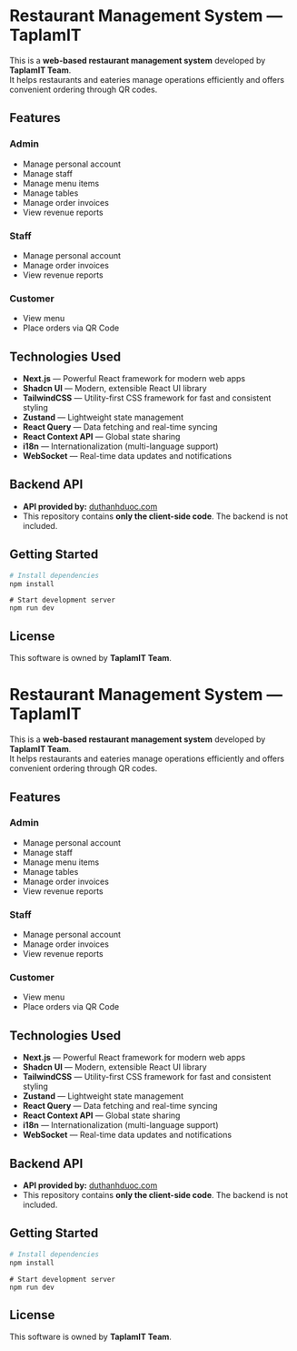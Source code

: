 # Restaurant Management System — TaplamIT

This is a **web-based restaurant management system** developed by **TaplamIT Team**.  
It helps restaurants and eateries manage operations efficiently and offers convenient ordering through QR codes.

## Features

### Admin

-   Manage personal account
-   Manage staff
-   Manage menu items
-   Manage tables
-   Manage order invoices
-   View revenue reports

### Staff

-   Manage personal account
-   Manage order invoices
-   View revenue reports

### Customer

-   View menu
-   Place orders via QR Code

## Technologies Used

-   **Next.js** — Powerful React framework for modern web apps
-   **Shadcn UI** — Modern, extensible React UI library
-   **TailwindCSS** — Utility-first CSS framework for fast and consistent styling
-   **Zustand** — Lightweight state management
-   **React Query** — Data fetching and real-time syncing
-   **React Context API** — Global state sharing
-   **i18n** — Internationalization (multi-language support)
-   **WebSocket** — Real-time data updates and notifications

## Backend API

-   **API provided by:** [duthanhduoc.com](https://duthanhduoc.com)
-   This repository contains **only the client-side code**. The backend is not included.

## Getting Started

```bash
# Install dependencies
npm install
```

```
# Start development server
npm run dev
```

## License

This software is owned by **TaplamIT Team**.

# Restaurant Management System — TaplamIT

This is a **web-based restaurant management system** developed by **TaplamIT Team**.  
It helps restaurants and eateries manage operations efficiently and offers convenient ordering through QR codes.

## Features

### Admin

-   Manage personal account
-   Manage staff
-   Manage menu items
-   Manage tables
-   Manage order invoices
-   View revenue reports

### Staff

-   Manage personal account
-   Manage order invoices
-   View revenue reports

### Customer

-   View menu
-   Place orders via QR Code

## Technologies Used

-   **Next.js** — Powerful React framework for modern web apps
-   **Shadcn UI** — Modern, extensible React UI library
-   **TailwindCSS** — Utility-first CSS framework for fast and consistent styling
-   **Zustand** — Lightweight state management
-   **React Query** — Data fetching and real-time syncing
-   **React Context API** — Global state sharing
-   **i18n** — Internationalization (multi-language support)
-   **WebSocket** — Real-time data updates and notifications

## Backend API

-   **API provided by:** [duthanhduoc.com](https://duthanhduoc.com)
-   This repository contains **only the client-side code**. The backend is not included.

## Getting Started

```bash
# Install dependencies
npm install
```

```
# Start development server
npm run dev
```

## License

This software is owned by **TaplamIT Team**.
